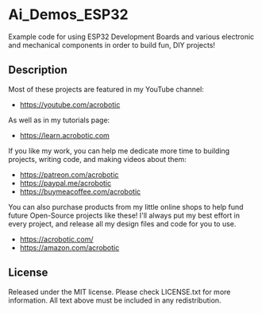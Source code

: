 # Ai_Demos_ESP32

Example code for using ESP32 Development Boards and various electronic and mechanical components in order to build fun, DIY projects!

## Description

Most of these projects are featured in my YouTube channel:
   * https://youtube.com/acrobotic

As well as in my tutorials page:
   * https://learn.acrobotic.com

If you like my work, you can help me dedicate more time to building projects, 
writing code, and making videos about them:
   * https://patreon.com/acrobotic
   * https://paypal.me/acrobotic
   * https://buymeacoffee.com/acrobotic

You can also purchase products from my little online shops to help fund future 
Open-Source projects like these! I'll always put my best effort in every project, 
and release all my design files and code for you to use. 
   * https://acrobotic.com/
   * https://amazon.com/acrobotic

## License

Released under the MIT license. Please check LICENSE.txt for more information. All text above must be included in any redistribution.
